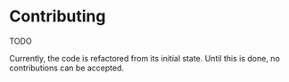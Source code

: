 # Contributing

TODO

Currently, the code is refactored from its initial state. Until this is done, no contributions can be accepted.